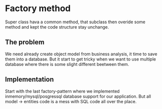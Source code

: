 # Factory method

Super class hava a common method, that subclass then overide some method and kept the code structure stay unchange.

## The problem

We need already create object model from business analysis, it time to save them into a database. But it start to get tricky when we want to use multiple database where there is some slight different beetween them.

## Implementation

Start with the last factory-pattern where we implemented inmemory/mysql/posgressql database support for our application. But all model -> entities code is a mess with SQL code all over the place.
